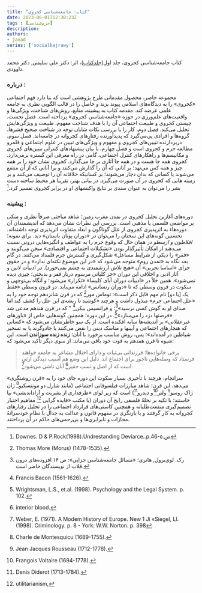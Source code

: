 ```yaml
---
title: "کتاب: جامعەشناسی کجروی"
date: 2023-06-01T12:30:23Z
tags : [جرم‌شناسی]
description: 
authors:
- javad
series: ['socialkajrawy']
---
```


کتاب جامعه‌شناسی کجروی، جلد اول([جلدکتاب](/book/img/kajravi.jpg))، اثر: دکتر علی سلیمی, دکتر محمد داوودی.

### دربارە :
مجموعه حاضر، محصول مقدماتی طرح پژوهشی است که بنا دارد فهم اجتماعی «کجروی» را به دیدگاه‌های اسلامی پیوند بزند و حاصل را در قالب الگویی نظری به جامعه علمی عرضه کند. مقدمه کتاب به پیشینه، منابع، روش‌های شناخت، ویژگی‌ها و واقعیت‌های علم‌ورزی در حوزه «جامعه‌شناسی کجروی» پرداخته است. فصل نخست، چیستی کجروی و طبیعت اجتماعی آن را با هدف شناخت مفهوم، طبیعت و ویژگی‌هایش تحلیل می‌کند. فصل دوم، کار را با بررسی نکات شایان توجه در شناخت صحیح قشرها، گروه‌ها و افرادی پی‌می‌گیرد که پدیدآورنده رفتارهای کجروانه در جامعه‌اند. فصل سوم، دربردارنده تبیین‌های کجروی و مفهوم و ویژگی‌های تبیین در علوم اجتماعی و قلمرو مطالعه جرم و کجروی است و فصل چهارم، با بیان پیشنهادهای کنترلی تبیین‌های کجروی و مکانیسم‌ها و راهکارهای کنترل اجتماعی، گامی در راه معرفی این گستره برمی‌دارد.
کجروی همه جا هست و در همه جا آثاری بر جا می‌گذارد. کجروی نشان خود را بر همه چیز و همه کس می‌نهد؛ بر آنانی که آن را گذارش می‌کنند و برا آنانی که از آن منتفع می‌شوند یا کسانی که بدان دچار می‌شوند؛ بر کسانیکه خلاقانه آن را  توصیف می‌کنند و بر زمینه هایی که کجروی در آن صورت می‌گیرد. در بیانی بهتر، تقریبا هر محیط ساخته دست بشر را می‌توان به عنوان سندی بر نتایج واکنشهای او در برابر کجروی تفسیر کرد.[^1]
### پیشینه :
دوره‌های آغازین تحلیل کجروی در تمدن مغرب زمین؛ شاهد مباحثی صرفاً نظری و متکی بر مواضعی فلسفی یا مذهبی است. بررسی اين نظرات نشان می‌دهد که اندیشمندان آن دوره‌هاء به اثرپذیری کجروی از علل گوناگون و ابعاد متفاوت اثرپذیری توجه داشته‌اند. نخستین گونه‌های این سخنان را می‌توان در «دوران پونان باستان» دید. برای نمونه؛ _افلاطون و ارسطو_ در همان حال که وقوع جرم را به عواطف و انگیزه‌هایی درونی نسبت می‌دهند از امکان تأثیرگذار بودن «تشکیلات اجتماعی و اقتصادی» سخن می‌گوبند و «فقر» را دیکی از شرایط مساعل» شکل‌گیری و گسترش جرم قلمداد می‌کنند. در گام بعد نگاه به «تمدن روم» متوجه می‌شود که «در این موضوع نکته‌ای ندارد» و در حقوق جزای «اساسا تجربی» آن «هیچ تلاش ارزشمندی به چشم نمی‌خورد). در ادبیات لاتين و آثار ادبی و اخلاقی این دوران «جز کلیاتی مرسوم دربار فقر و بدبختی؛ چیزی دیده نمی‌شود». همین خلاً در «ادییات دوران آبای کلیسا» «تکرار» می‌شود؛ و آنگاه بی‌توجهی و سکوت در قرون وسطی که تا «دوران رنسانس» ادامه می‌یابد.
در قرون وسطی «فقط یک [یا دو] نام مهم قابل ذکر است»: توماس مور[^2] که در قرن شانزدهم توجه خود را به «علل اجتماعی جرم» مبذول داشت و هرچند «کوشید تا ریشەی این علل را کشف کند اما صدای او به گوش کسی نرسید»[^3]؛ و فرانسیس بیکن[^4] " که در قرن هندهم مدعی شد «فرصتها دزد را می‌سازد»[^5]. در این دوره؛ همچنین گونه‌هایی خاص از «باورهای غیرعقلانی» بر اندیشه‌ها سایه افکنده است. از یک سو خاطرنشان می‌شود که «کسانی که هنجارهای اجتماعی و آيينها و مناسک دینی را نقض می‌کنند یا جادوگرند یا به
تسخیر شیاطین در آمده‌اند»؛ پس، روش مناسب برخورد با آنان؛ **زنده زنده سوزاندن** است.
این شیوه تا قرن هفدهم به قوت خود باقی می‌ماند. از سوی دیگر تأکید می‌شود که:
> برخی خانواده‌ها؛ فرزندانی بی‌ثبات و دارای اختلال مشاعر به جامعه خواهند فرستاد
که وصله‌هایی ناجور برای اجتماع اند. دلیل این وضع هم آسیب دیدگی‌ ارثی است که
از اصل و نسب حقیر[^6] آنان ناشی می‌شود[^7].

سرانجام، هرچند با تأخیری بسیار سکوت این دوره جای خود را به «قرن روشنگری» می‌دهد. این قرن؛ شاهد مبارزات فیلسوفانی اجتماعی (مانند شارل دو
مونتسکیو[^8] ژان ژاک روسو[^9] ولتر[^10]و دیدرو[^11]) است که زیر لوای «طرفداری از بشریت و آزاداندیشی» بپا خاستند؛ با تکیه بر نحلهٌ فلسفی رایج آن دوران (با مکتب «فایده گرایی [^12]
مفاهیم اختیار تصمیم‌گیری منفعت‌طلبانه و همچنین کاستی‌های قرارداد اجتماعی را در تحلیل رفتارهای کجروانه به کار گرفتند و با بازنگری در مفهوم قانون و عدالت به جدال با نظام خودسرانهُ مجازات و نابرابری‌ها و بی‌رحمی‌های حاکم در آن پرداختند.

[^1]: Downes. D & P.Rock(1998).Undrestanding Deviarce..p.46-ص.٥
[^2]: Thomas More (Morus) (1478-1535).
[^3]: رک. لوی‌برول, هانری؛ «مسائل جامعه‌شناسی جزایی»: ص ۱۴ افزوده‌های درون قلاب از نویسندگان حاضر است.
[^4]: Francis Bacon (1561-1626).
[^5]: Wrightsman, L.S., et.al. (1998). Psychology and the Legal System. p. 102.
[^6]:  interior blood.
[^7]: Weber, E. (1971). A Modem History of Europe. New 1 Ji «Siegel, Ll. (1998). Criminology. p. 8 - York: W.W. Norton. p. 398
[^8]:  Charle de Montesquicu (1689-1755).
[^9]: Jean Jacques Rousseau (1712-1778).
[^10]:Frangois Voltaire (1694-1778).
[^11]: Denis Diderot (1713-1784). 
[^12]: utilitarianism,


